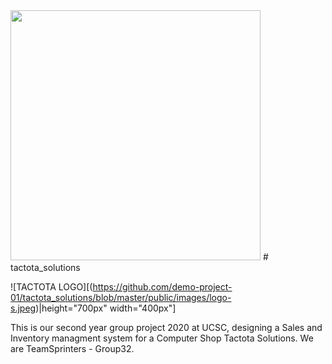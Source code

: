 <img src="https://github.com/demo-project-01/tactota_solutions/blob/master/public/images/logo-s.jpeg" width="400">
# tactota_solutions 

![TACTOTA LOGO][(https://github.com/demo-project-01/tactota_solutions/blob/master/public/images/logo-s.jpeg)|height="700px" width="400px"]

This is our second year group project 2020 at UCSC, designing a Sales and Inventory managment system for a Computer Shop Tactota Solutions.
We are TeamSprinters - Group32.
